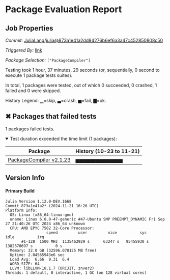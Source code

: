 # Package Evaluation Report

## Job Properties

*Commit:* [JuliaLang/julia@873a1e41a2dd84276b6ef6a3a47c452850808c50](https://github.com/JuliaLang/julia/commit/873a1e41a2dd84276b6ef6a3a47c452850808c50)

*Triggered By:* [link](https://github.com/JuliaLang/julia/commit/873a1e41a2dd84276b6ef6a3a47c452850808c50#commitcomment-149365380)

*Package Selection:* `["PackageCompiler"]`

Testing took 1 hour, 37 minutes, 29 seconds (or, sequentially, 0 second to execute 1 package tests suites).

In total, 1 packages were tested, out of which 0 succeeded, 0 crashed, 1 failed and 0 were skipped.


History Legend: ▁=skip, ▃=crash, ▅=fail, ▇=ok.

## ✖ Packages that failed tests

1 packages failed tests.

<details open><summary>Test duration exceeded the time limit (1 packages):</summary>
<p>


| Package | History (10-23 to 11-21) |
| ------- | ------- |
| [PackageCompiler v2.1.23](https://s3.amazonaws.com/julialang-reports/nanosoldier/pkgeval/by_hash/873a1e4/PackageCompiler.primary.log) | <span class="history">▅▅▅▅▅▅▅▅▅▅▅▅</span> |

</p>
</details>


## Version Info

#### Primary Build

```
Julia Version 1.12.0-DEV.1668
Commit 873a1e41a2* (2024-11-21 16:26 UTC)
Platform Info:
  OS: Linux (x86_64-linux-gnu)
  uname: Linux 6.8.0-47-generic #47-Ubuntu SMP PREEMPT_DYNAMIC Fri Sep 27 21:40:26 UTC 2024 x86_64 unknown
  CPU: AMD EPYC 7502 32-Core Processor: 
                  speed         user         nice          sys         idle          irq
       #1-128  1500 MHz  1135462929 s      63247 s   95455930 s  1382370697 s          0 s
  Memory: 32.0 GB (32596.078125 MB free)
  Uptime: 2.04565943e6 sec
  Load Avg:  6.66  9.31  6.4
  WORD_SIZE: 64
  LLVM: libLLVM-18.1.7 (ORCJIT, znver2)
Threads: 1 default, 0 interactive, 1 GC (on 128 virtual cores)

```
<!-- Generated on 2024-11-22T05:32:31.945 -->
